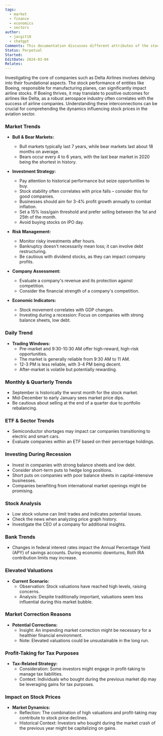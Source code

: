```yaml
---
tags:
  - market
  - finance
  - economics
  - sectors
author:
  - jacgit18
  - chatgpt
Comments: This documentation discusses different attributes of the stock market ebb and flow.
Status: Perpetual
Started: 
EditDate: 2024-03-04
Relates:
---
```

Investigating the core of companies such as Delta Airlines involves delving into their foundational aspects. The stock performance of entities like Boeing, responsible for manufacturing planes, can significantly impact airline stocks. If Boeing thrives, it may translate to positive outcomes for airlines like Delta, as a robust aerospace industry often correlates with the success of airline companies. Understanding these interconnections can be crucial for comprehending the dynamics influencing stock prices in the aviation sector.

### Market Trends
- **Bull & Bear Markets:**
  - Bull markets typically last 7 years, while bear markets last about 18 months on average.
  - Bears occur every 4 to 6 years, with the last bear market in 2020 being the shortest in history.

- **Investment Strategy:**
  - Pay attention to historical performance but seize opportunities to buy.
  - Stock stability often correlates with price falls – consider this for good companies.
  - Businesses should aim for 3-4% profit growth annually to combat inflation.
  - Set a 15% loss/gain threshold and prefer selling between the 1st and 25th of the month.
  - Avoid buying stocks on IPO day.

- **Risk Management:**
  - Monitor risky investments after hours.
  - Bankruptcy doesn't necessarily mean loss; it can involve debt restructuring.
  - Be cautious with dividend stocks, as they can impact company profits.

- **Company Assessment:**
  - Evaluate a company's revenue and its protection against competition.
  - Consider the financial strength of a company's competition.

- **Economic Indicators:**
  - Stock movement correlates with GDP changes.
  - Investing during a recession: Focus on companies with strong balance sheets, low debt.

### Daily Trend
- **Trading Windows:**
  - Pre-market and 9:30-10:30 AM offer high-reward, high-risk opportunities.
  - The market is generally reliable from 9:30 AM to 11 AM.
  - 12-3 PM is less reliable, with 3-4 PM being decent.
  - After-market is volatile but potentially rewarding.

### Monthly & Quarterly Trends
- September is historically the worst month for the stock market.
- Mid-December to early January sees market price dips.
- Be cautious about selling at the end of a quarter due to portfolio rebalancing.

### ETF & Sector Trends
- Semiconductor shortages may impact car companies transitioning to electric and smart cars.
- Evaluate companies within an ETF based on their percentage holdings.

### Investing During Recession
- Invest in companies with strong balance sheets and low debt.
- Consider short-term puts to hedge long positions.
- Short puts on companies with poor balance sheets in capital-intensive businesses.
- Companies benefiting from international market openings might be promising.

### Stock Analysis
- Low stock volume can limit trades and indicates potential issues.
- Check the news when analyzing price graph history.
- Investigate the CEO of a company for additional insights.

### Bank Trends
- Changes in federal interest rates impact the Annual Percentage Yield (APY) of savings accounts. During economic downturns, Roth IRA contribution limits may increase.


### Elevated Valuations

- **Current Scenario:**
  - Observation: Stock valuations have reached high levels, raising concerns.
  - Analysis: Despite traditionally important, valuations seem less influential during this market bubble.

### Market Correction Reasons

- **Potential Corrections:**
  - Insight: An impending market correction might be necessary for a healthier financial environment.
  - Note: Elevated valuations could be unsustainable in the long run.

### Profit-Taking for Tax Purposes

- **Tax-Related Strategy:**
  - Consideration: Some investors might engage in profit-taking to manage tax liabilities.
  - Context: Individuals who bought during the previous market dip may be leveraging gains for tax purposes.

### Impact on Stock Prices

- **Market Dynamics:**
  - Reflection: The combination of high valuations and profit-taking may contribute to stock price declines.
  - Historical Context: Investors who bought during the market crash of the previous year might be capitalizing on gains.

